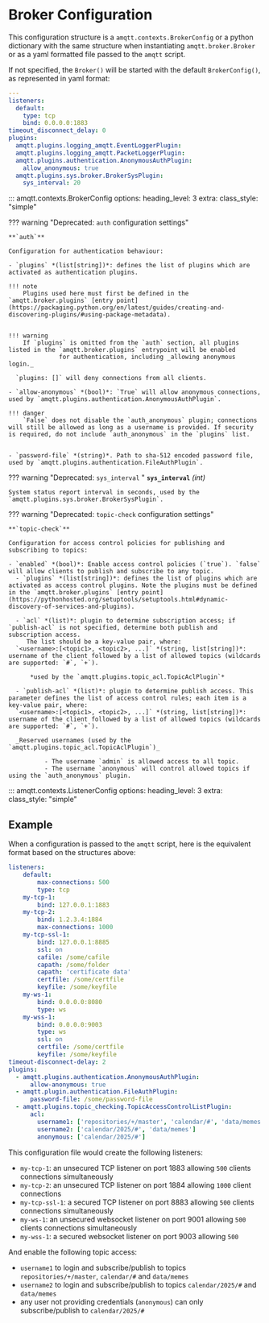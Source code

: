 # Broker Configuration

This configuration structure is a `amqtt.contexts.BrokerConfig` or a python dictionary with the same structure 
when instantiating `amqtt.broker.Broker` or as a yaml formatted file passed to the `amqtt` script.

If not specified, the `Broker()` will be started with the default `BrokerConfig()`, as represented in yaml format:

```yaml
---
listeners:
  default:
    type: tcp
    bind: 0.0.0.0:1883
timeout_disconnect_delay: 0
plugins:
  amqtt.plugins.logging_amqtt.EventLoggerPlugin:
  amqtt.plugins.logging_amqtt.PacketLoggerPlugin:
  amqtt.plugins.authentication.AnonymousAuthPlugin:
    allow_anonymous: true
  amqtt.plugins.sys.broker.BrokerSysPlugin:
    sys_interval: 20
```

::: amqtt.contexts.BrokerConfig
    options:
      heading_level: 3
      extra:
        class_style: "simple"

??? warning "Deprecated: `auth` configuration settings"

    **`auth`**
    
    Configuration for authentication behaviour:
      
    - `plugins` *(list[string])*: defines the list of plugins which are activated as authentication plugins.
    
    !!! note
        Plugins used here must first be defined in the `amqtt.broker.plugins` [entry point](https://packaging.python.org/en/latest/guides/creating-and-discovering-plugins/#using-package-metadata).
          

    !!! warning
        If `plugins` is omitted from the `auth` section, all plugins listed in the `amqtt.broker.plugins` entrypoint will be enabled
                  for authentication, including _allowing anonymous login._
          
      `plugins: []` will deny connections from all clients.
          
    - `allow-anonymous` *(bool)*: `True` will allow anonymous connections, used by `amqtt.plugins.authentication.AnonymousAuthPlugin`. 
          
    !!! danger
        `False` does not disable the `auth_anonymous` plugin; connections will still be allowed as long as a username is provided. If security is required, do not include `auth_anonymous` in the `plugins` list.
      

    - `password-file` *(string)*. Path to sha-512 encoded password file, used by `amqtt.plugins.authentication.FileAuthPlugin`.


??? warning "Deprecated: `sys_interval` "
    **`sys_interval`** *(int)*
    
    System status report interval in seconds, used by the `amqtt.plugins.sys.broker.BrokerSysPlugin`.


??? warning "Deprecated: `topic-check` configuration settings"


    **`topic-check`**
    
    Configuration for access control policies for publishing and subscribing to topics:
    
    - `enabled` *(bool)*: Enable access control policies (`true`). `false` will allow clients to publish and subscribe to any topic.
      - `plugins` *(list[string])*: defines the list of plugins which are activated as access control plugins. Note the plugins must be defined in the `amqtt.broker.plugins` [entry point](https://pythonhosted.org/setuptools/setuptools.html#dynamic-discovery-of-services-and-plugins).
    
      - `acl` *(list)*: plugin to determine subscription access; if `publish-acl` is not specified, determine both publish and subscription access.
         The list should be a key-value pair, where:
      `<username>:[<topic1>, <topic2>, ...]` *(string, list[string])*: username of the client followed by a list of allowed topics (wildcards are supported: `#`, `+`).
    
          *used by the `amqtt.plugins.topic_acl.TopicAclPlugin`*

      - `publish-acl` *(list)*: plugin to determine publish access. This parameter defines the list of access control rules; each item is a key-value pair, where:
      `<username>:[<topic1>, <topic2>, ...]` *(string, list[string])*: username of the client followed by a list of allowed topics (wildcards are supported: `#`, `+`).
      
      _Reserved usernames (used by the `amqtt.plugins.topic_acl.TopicAclPlugin`)_
      
              - The username `admin` is allowed access to all topic.
              - The username `anonymous` will control allowed topics if using the `auth_anonymous` plugin.
      

::: amqtt.contexts.ListenerConfig
    options:
      heading_level: 3
      extra:
        class_style: "simple"

## Example
  
When a configuration is passed to the `amqtt` script, here is the equivalent format based on the structures above:

```yaml
listeners:
    default:
        max-connections: 500
        type: tcp
    my-tcp-1:
        bind: 127.0.0.1:1883
    my-tcp-2:
        bind: 1.2.3.4:1884
        max-connections: 1000
    my-tcp-ssl-1:
        bind: 127.0.0.1:8885
        ssl: on
        cafile: /some/cafile
        capath: /some/folder
        capath: 'certificate data'
        certfile: /some/certfile
        keyfile: /some/keyfile
    my-ws-1:
        bind: 0.0.0.0:8080
        type: ws
    my-wss-1:
        bind: 0.0.0.0:9003
        type: ws
        ssl: on
        certfile: /some/certfile
        keyfile: /some/keyfile
timeout-disconnect-delay: 2
plugins:
  - amqtt.plugins.authentication.AnonymousAuthPlugin:
      allow-anonymous: true
  - amqtt.plugin.authentication.FileAuthPlugin:
      password-file: /some/password-file
  - amqtt.plugins.topic_checking.TopicAccessControlListPlugin:
      acl:
        username1: ['repositories/+/master', 'calendar/#', 'data/memes']
        username2: ['calendar/2025/#', 'data/memes']
        anonymous: ['calendar/2025/#']
```

This configuration file would create the following listeners:

- `my-tcp-1`: an unsecured TCP listener on port 1883 allowing `500` clients connections simultaneously
- `my-tcp-2`: an unsecured TCP listener on port 1884 allowing `1000` client connections
- `my-tcp-ssl-1`: a secured TCP listener on port 8883 allowing `500` clients connections simultaneously
- `my-ws-1`: an unsecured websocket listener on port 9001 allowing `500` clients connections simultaneously
- `my-wss-1`: a secured websocket listener on port 9003 allowing `500`

And enable the following topic access:

- `username1` to login and subscribe/publish to topics `repositories/+/master`, `calendar/#` and `data/memes`
- `username2` to login and subscribe/publish to topics `calendar/2025/#` and `data/memes`
- any user not providing credentials (`anonymous`) can only subscribe/publish to `calendar/2025/#`
